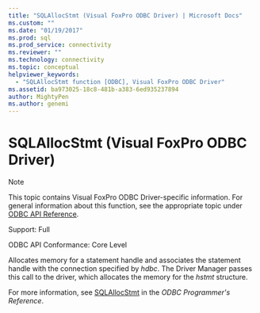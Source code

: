 ```yaml
---
title: "SQLAllocStmt (Visual FoxPro ODBC Driver) | Microsoft Docs"
ms.custom: ""
ms.date: "01/19/2017"
ms.prod: sql
ms.prod_service: connectivity
ms.reviewer: ""
ms.technology: connectivity
ms.topic: conceptual
helpviewer_keywords: 
  - "SQLAllocStmt function [ODBC], Visual FoxPro ODBC Driver"
ms.assetid: ba973025-18c8-481b-a383-6ed935237894
author: MightyPen
ms.author: genemi
---
```

# SQLAllocStmt (Visual FoxPro ODBC Driver)
> [!NOTE]  
>  This topic contains Visual FoxPro ODBC Driver-specific information. For general information about this function, see the appropriate topic under [ODBC API Reference](../../odbc/reference/syntax/odbc-api-reference.md).  
  
 Support: Full  
  
 ODBC API Conformance: Core Level  
  
 Allocates memory for a statement handle and associates the statement handle with the connection specified by *hdbc*. The Driver Manager passes this call to the driver, which allocates the memory for the *hstmt* structure.  
  
 For more information, see [SQLAllocStmt](../../odbc/reference/syntax/sqlallocstmt-function.md) in the *ODBC Programmer's Reference*.
